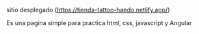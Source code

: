 sitio desplegado (https://tienda-tattoo-haedo.netlify.app/)

Es una pagina simple para practica html, css, javascript y Angular
